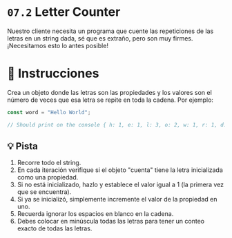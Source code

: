 # `07.2` Letter Counter

Nuestro cliente necesita un programa que cuente las repeticiones de las letras en un string dada, sé que es extraño, pero son muy firmes. ¡Necesitamos esto lo antes posible!

# :pencil: Instrucciones

Crea un objeto donde las letras son las propiedades y los valores son el número de veces que esa letra se repite en toda la cadena. Por ejemplo:

```js
const word = "Hello World";

// Should print on the console { h: 1, e: 1, l: 3, o: 2, w: 1, r: 1, d: 1 }
```

## :bulb: Pista

1. Recorre todo el string.
2. En cada iteración verifique si el objeto "cuenta" tiene la letra inicializada como una propiedad.
3. Si no está inicializado, hazlo y establece el valor igual a 1 (la primera vez que se encuentra).
4. Si ya se inicializó, simplemente incremente el valor de la propiedad en uno.
5. Recuerda ignorar los espacios en blanco en la cadena.
6. Debes colocar en minúscula todas las letras para tener un conteo exacto de todas las letras.
